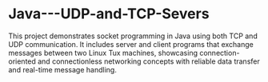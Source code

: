 # Java---UDP-and-TCP-Severs
This project demonstrates socket programming in Java using both TCP and UDP communication. It includes server and client programs that exchange messages between two Linux Tux machines, showcasing connection-oriented and connectionless networking concepts with reliable data transfer and real-time message handling.
